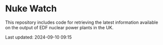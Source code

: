 # Nuke Watch

This repository includes code for retrieving the latest information available on the output of EDF nuclear power plants in the UK.

Last updated: 2024-09-10 09:15